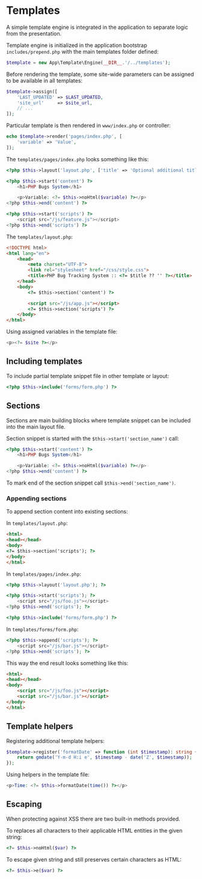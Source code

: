 # Templates

A simple template engine is integrated in the application to separate logic from
the presentation.

Template engine is initialized in the application bootstrap `includes/prepend.php`
with the main templates folder defined:

```php
$template = new App\Template\Engine(__DIR__.'/../templates');
```

Before rendering the template, some site-wide parameters can be assigned to be
available in all templates:

```php
$template->assign([
    'LAST_UPDATED' => $LAST_UPDATED,
    'site_url'     => $site_url,
    // ...
]);
```

Particular template is then rendered in `www/index.php` or controller:

```php
echo $template->render('pages/index.php', [
    'variable' => 'Value',
]);
```

The `templates/pages/index.php` looks something like this:

```php
<?php $this->layout('layout.php', ['title' => 'Optional additional title']) ?>

<?php $this->start('content') ?>
    <h1>PHP Bugs System</h1>

    <p>Variable: <?= $this->noHtml($variable) ?></p>
<?php $this->end('content') ?>

<?php $this->start('scripts') ?>
    <script src="/js/feature.js"></script>
<?php $this->end('scripts') ?>
```

The `templates/layout.php`:

```html
<!DOCTYPE html>
<html lang="en">
    <head>
        <meta charset="UTF-8">
        <link rel="stylesheet" href="/css/style.css">
        <title>PHP Bug Tracking System :: <?= $title ?? '' ?></title>
    </head>
    <body>
        <?= $this->section('content') ?>

        <script src="/js/app.js"></script>
        <?= $this->section('scripts') ?>
    </body>
</html>
```

Using assigned variables in the template file:

```php
<p><?= $site ?></p>
```

## Including templates

To include partial template snippet file in other template or layout:

```php
<?php $this->include('forms/form.php') ?>
```

## Sections

Sections are main building blocks where template snippet can be included into
the main layout file.

Section snippet is started with the `$this->start('section_name')` call:

```php
<?php $this->start('content') ?>
    <h1>PHP Bugs System</h1>

    <p>Variable: <?= $this->noHtml($variable) ?></p>
<?php $this->end('content') ?>
```

To mark end of the section snippet call `$this->end('section_name')`.

### Appending sections

To append section content into existing sections:

In `templates/layout.php`:

```html
<html>
<head></head>
<body>
<?= $this->section('scripts'); ?>
</body>
</html>
```

In `templates/pages/index.php`:

```php
<?php $this->layout('layout.php'); ?>

<?php $this->start('scripts'); ?>
    <script src="/js/foo.js"></script>
<?php $this->end('scripts'); ?>

<?php $this->include('forms/form.php') ?>
```

In `templates/forms/form.php`:

```php
<?php $this->append('scripts'); ?>
    <script src="/js/bar.js"></script>
<?php $this->end('scripts'); ?>
```

This way the end result looks something like this:

```html
<html>
<head></head>
<body>
    <script src="/js/foo.js"></script>
    <script src="/js/bar.js"></script>
</body>
</html>
```

## Template helpers

Registering additional template helpers:

```php
$template->register('formatDate' => function (int $timestamp): string {
    return gmdate('Y-m-d H:i e', $timestamp - date('Z', $timestamp));
});
```

Using helpers in the template file:

```php
<p>Time: <?= $this->formatDate(time()) ?></p>
```

## Escaping

When protecting against XSS there are two built-in methods provided.

To replaces all characters to their applicable HTML entities in the given
string:

```php
<?= $this->noHtml($var) ?>
```

To escape given string and still preserves certain characters as HTML:

```php
<?= $this->e($var) ?>
```
